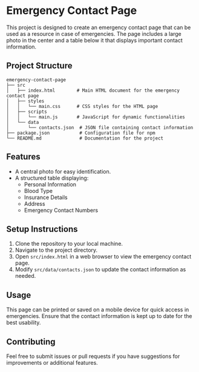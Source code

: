 # Emergency Contact Page

This project is designed to create an emergency contact page that can be used as a resource in case of emergencies. The page includes a large photo in the center and a table below it that displays important contact information.

## Project Structure

```
emergency-contact-page
├── src
│   ├── index.html        # Main HTML document for the emergency contact page
│   ├── styles
│   │   └── main.css      # CSS styles for the HTML page
│   ├── scripts
│   │   └── main.js       # JavaScript for dynamic functionalities
│   └── data
│       └── contacts.json  # JSON file containing contact information
├── package.json           # Configuration file for npm
└── README.md              # Documentation for the project
```

## Features

- A central photo for easy identification.
- A structured table displaying:
  - Personal Information
  - Blood Type
  - Insurance Details
  - Address
  - Emergency Contact Numbers

## Setup Instructions

1. Clone the repository to your local machine.
2. Navigate to the project directory.
3. Open `src/index.html` in a web browser to view the emergency contact page.
4. Modify `src/data/contacts.json` to update the contact information as needed.

## Usage

This page can be printed or saved on a mobile device for quick access in emergencies. Ensure that the contact information is kept up to date for the best usability.

## Contributing

Feel free to submit issues or pull requests if you have suggestions for improvements or additional features.